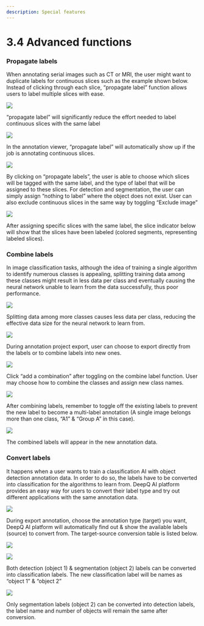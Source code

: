 ```yaml
---
description: Special features
---
```


# 3.4 Advanced functions

### **Propagate labels**

When annotating serial images such as CT or MRI, the user might want to duplicate labels for continuous slices such as the example shown below. Instead of clicking through each slice, “propagate label” function allows users to label multiple slices with ease.

![](<../.gitbook/assets/image (123).png>)

“propagate label” will significantly reduce the effort needed to label continuous slices with the same label

![](<../.gitbook/assets/image (184).png>)

In the annotation viewer, “propagate label” will automatically show up if the job is annotating continuous slices.

![](<../.gitbook/assets/image (208) (1).png>)

By clicking on “propagate labels”, the user is able to choose which slices will be tagged with the same label, and the type of label that will be assigned to these slices. For detection and segmentation, the user can simply assign “nothing to label” where the object does not exist. User can also exclude continuous slices in the same way by toggling “Exclude image”

![](<../.gitbook/assets/image (207).png>)

After assigning specific slices with the same label, the slice indicator below will show that the slices have been labeled (colored segments, representing labeled slices).

### Combine labels

In image classification tasks, although the idea of training a single algorithm to identify numerous classes is appealing, splitting training data among these classes might result in less data per class and eventually causing the neural network unable to learn from the data successfully, thus poor performance.

![](<../.gitbook/assets/image (190).png>)

Splitting data among more classes causes less data per class, reducing the effective data size for the neural network to learn from.

![](<../.gitbook/assets/image (155).png>)

During annotation project export, user can choose to export directly from the labels or to combine labels into new ones.

![](<../.gitbook/assets/image (210).png>)

Click “add a combination” after toggling on the combine label function. User may choose how to combine the classes and assign new class names.

![](../.gitbook/assets/image.png)

After combining labels, remember to toggle off the existing labels to prevent the new label to become a multi-label annotation (A single image belongs more than one class, “A1” & “Group A” in this case).

![](<../.gitbook/assets/image (44).png>)

The combined labels will appear in the new annotation data.

### **Convert labels**

It happens when a user wants to train a classification AI with object detection annotation data. In order to do so, the labels have to be converted into classification for the algorithms to learn from. DeepQ AI platform provides an easy way for users to convert their label type and try out different applications with the same annotation data.

![](<../.gitbook/assets/image (189).png>)

During export annotation, choose the annotation type (target) you want, DeepQ AI platform will automatically find out & show the available labels (source) to convert from. The target-source conversion table is listed below.

![](<../.gitbook/assets/image (144).png>)

![](<../.gitbook/assets/image (81).png>)

Both detection (object 1) & segmentation (object 2) labels can be converted into classification labels. The new classification label will be names as “object 1” & “object 2”

![](<../.gitbook/assets/image (214).png>)

Only segmentation labels (object 2) can be converted into detection labels, the label name and number of objects will remain the same after conversion.
